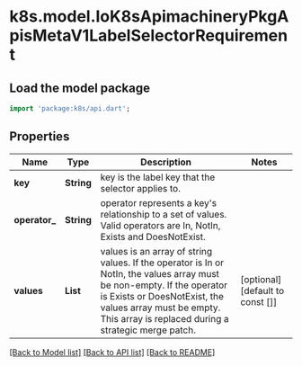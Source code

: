 # k8s.model.IoK8sApimachineryPkgApisMetaV1LabelSelectorRequirement

## Load the model package
```dart
import 'package:k8s/api.dart';
```

## Properties
Name | Type | Description | Notes
------------ | ------------- | ------------- | -------------
**key** | **String** | key is the label key that the selector applies to. | 
**operator_** | **String** | operator represents a key's relationship to a set of values. Valid operators are In, NotIn, Exists and DoesNotExist. | 
**values** | **List<String>** | values is an array of string values. If the operator is In or NotIn, the values array must be non-empty. If the operator is Exists or DoesNotExist, the values array must be empty. This array is replaced during a strategic merge patch. | [optional] [default to const []]

[[Back to Model list]](../README.md#documentation-for-models) [[Back to API list]](../README.md#documentation-for-api-endpoints) [[Back to README]](../README.md)


